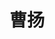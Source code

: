 ---
title: 曹扬
role: 硕士生
avatar_filename: avatar.jpg
interests:
  - 工业优化
  - 机器人
superuser: false
user_groups:
  - 硕士生
--- 